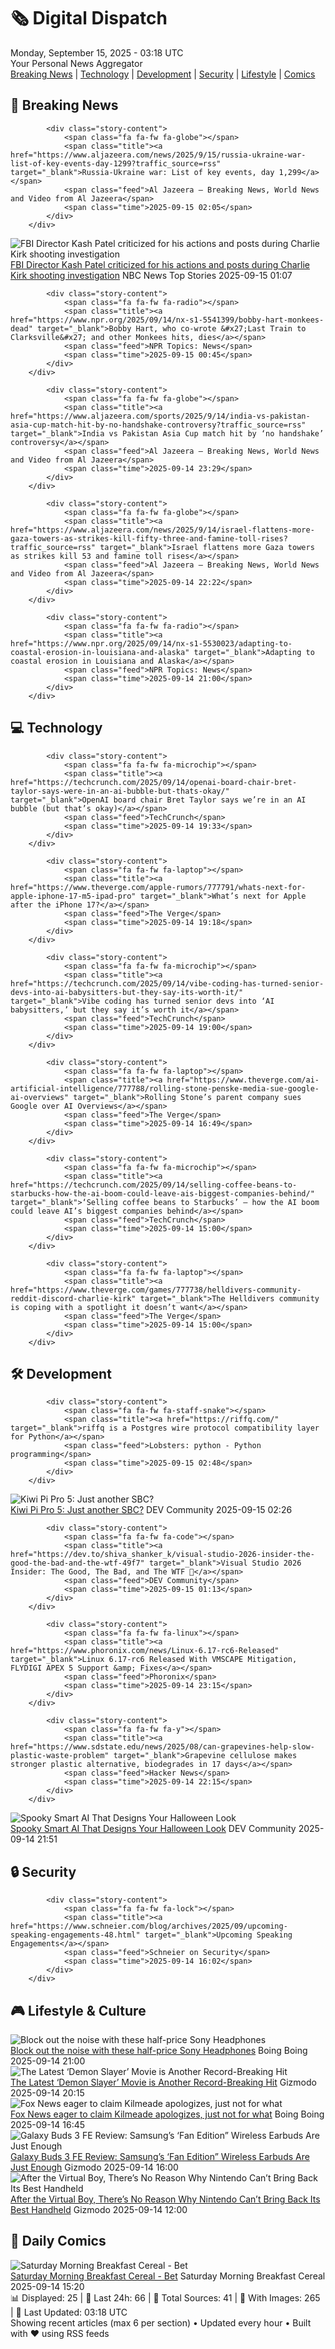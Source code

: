 <!-- Processing 54 RSS feeds at 2025-09-15 03:18:01 UTC -->
<!-- Processing: Saturday Morning Breakfast Cereal -->
<!-- Processing: Poorly Drawn Lines -->
<!-- Processing: Garfield -->
<!-- Processing: CNN Breaking News -->
<!-- Processing: BBC Breaking News -->
<!-- Processing: Al Jazeera Breaking News -->
<!-- Processing: NPR News -->
<!-- Processing: Associated Press Breaking -->
<!-- Processing: NBC News Breaking -->
<!-- Processing: Guardian World News -->
<!-- Processing: Sky News World -->
<!-- Processing: TechCrunch -->
<!-- Processing: The Verge -->
<!-- Processing: Ars Technica -->
<!-- Processing: WIRED -->
<!-- Processing: Slashdot -->
<!-- Processing: Lobsters Python -->
<!-- Processing: Hacker News -->
<!-- Processing: It's FOSS -->
<!-- Processing: OMG! Ubuntu -->
<!-- Processing: DistroWatch -->
<!-- Processing: Linux.com -->
<!-- Processing: Ubuntu Blog -->
<!-- Processing: GitHub Blog -->
<!-- Processing: DZone -->
<!-- Processing: Coding Horror -->
<!-- Processing: Boing Boing -->
<!-- Processing: Schneier on Security -->
<!-- Generated 6 new posts out of 28 feeds processed -->
<div class="newspaper-header">
    <h1 class="newspaper-title">🗞️ Digital Dispatch</h1>
    <div class="newspaper-date">Monday, September 15, 2025 - 03:18 UTC</div>
    <div class="newspaper-subtitle">Your Personal News Aggregator</div>
</div>

<div class="newspaper-nav">
    <a href="#breaking">Breaking News</a> |
    <a href="#tech">Technology</a> |
    <a href="#dev">Development</a> |
    <a href="#security">Security</a> |
    <a href="#lifestyle">Lifestyle</a> |
    <a href="#webcomics">Comics</a>
</div>

<div class="news-section breaking-news" id="breaking">
<h2 class="section-header">🚨 Breaking News</h2>
<div class="stories-container">
<div class="story">
            
            <div class="story-content">
                <span class="fa fa-fw fa-globe"></span>
                <span class="title"><a href="https://www.aljazeera.com/news/2025/9/15/russia-ukraine-war-list-of-key-events-day-1299?traffic_source=rss" target="_blank">Russia-Ukraine war: List of key events, day 1,299</a></span>
                <span class="feed">Al Jazeera – Breaking News, World News and Video from Al Jazeera</span>
                <span class="time">2025-09-15 02:05</span>
            </div>
        </div>
<div class="story">
            <img src="https://media-cldnry.s-nbcnews.com/image/upload/t_fit_1500w/rockcms/2025-09/250914-patel-ch-1929-dbebb3.jpg" alt="FBI Director Kash Patel criticized for his actions and posts during Charlie Kirk shooting investigation" class="story-image" loading="lazy" onerror="this.style.display='none'">
            <div class="story-content">
                <span class="fa fa-fw fa-broadcast-tower"></span>
                <span class="title"><a href="https://www.nbcnews.com/politics/justice-department/kash-patel-criticized-actions-posts-charlie-kirk-shooting-investigatio-rcna231043" target="_blank">FBI Director Kash Patel criticized for his actions and posts during Charlie Kirk shooting investigation</a></span>
                <span class="feed">NBC News Top Stories</span>
                <span class="time">2025-09-15 01:07</span>
            </div>
        </div>
<div class="story">
            
            <div class="story-content">
                <span class="fa fa-fw fa-radio"></span>
                <span class="title"><a href="https://www.npr.org/2025/09/14/nx-s1-5541399/bobby-hart-monkees-dead" target="_blank">Bobby Hart, who co-wrote &#x27;Last Train to Clarksville&#x27; and other Monkees hits, dies</a></span>
                <span class="feed">NPR Topics: News</span>
                <span class="time">2025-09-15 00:45</span>
            </div>
        </div>
<div class="story">
            
            <div class="story-content">
                <span class="fa fa-fw fa-globe"></span>
                <span class="title"><a href="https://www.aljazeera.com/sports/2025/9/14/india-vs-pakistan-asia-cup-match-hit-by-no-handshake-controversy?traffic_source=rss" target="_blank">India vs Pakistan Asia Cup match hit by ‘no handshake’ controversy</a></span>
                <span class="feed">Al Jazeera – Breaking News, World News and Video from Al Jazeera</span>
                <span class="time">2025-09-14 23:29</span>
            </div>
        </div>
<div class="story">
            
            <div class="story-content">
                <span class="fa fa-fw fa-globe"></span>
                <span class="title"><a href="https://www.aljazeera.com/news/2025/9/14/israel-flattens-more-gaza-towers-as-strikes-kill-fifty-three-and-famine-toll-rises?traffic_source=rss" target="_blank">Israel flattens more Gaza towers as strikes kill 53 and famine toll rises</a></span>
                <span class="feed">Al Jazeera – Breaking News, World News and Video from Al Jazeera</span>
                <span class="time">2025-09-14 22:22</span>
            </div>
        </div>
<div class="story">
            
            <div class="story-content">
                <span class="fa fa-fw fa-radio"></span>
                <span class="title"><a href="https://www.npr.org/2025/09/14/nx-s1-5530023/adapting-to-coastal-erosion-in-louisiana-and-alaska" target="_blank">Adapting to coastal erosion in Louisiana and Alaska</a></span>
                <span class="feed">NPR Topics: News</span>
                <span class="time">2025-09-14 21:00</span>
            </div>
        </div>
</div>
</div>
<div class="news-section tech-news" id="tech">
<h2 class="section-header">💻 Technology</h2>
<div class="stories-container">
<div class="story">
            
            <div class="story-content">
                <span class="fa fa-fw fa-microchip"></span>
                <span class="title"><a href="https://techcrunch.com/2025/09/14/openai-board-chair-bret-taylor-says-were-in-an-ai-bubble-but-thats-okay/" target="_blank">OpenAI board chair Bret Taylor says we’re in an AI bubble (but that’s okay)</a></span>
                <span class="feed">TechCrunch</span>
                <span class="time">2025-09-14 19:33</span>
            </div>
        </div>
<div class="story">
            
            <div class="story-content">
                <span class="fa fa-fw fa-laptop"></span>
                <span class="title"><a href="https://www.theverge.com/apple-rumors/777791/whats-next-for-apple-iphone-17-m5-ipad-pro" target="_blank">What’s next for Apple after the iPhone 17?</a></span>
                <span class="feed">The Verge</span>
                <span class="time">2025-09-14 19:18</span>
            </div>
        </div>
<div class="story">
            
            <div class="story-content">
                <span class="fa fa-fw fa-microchip"></span>
                <span class="title"><a href="https://techcrunch.com/2025/09/14/vibe-coding-has-turned-senior-devs-into-ai-babysitters-but-they-say-its-worth-it/" target="_blank">Vibe coding has turned senior devs into ‘AI babysitters,’ but they say it’s worth it</a></span>
                <span class="feed">TechCrunch</span>
                <span class="time">2025-09-14 19:00</span>
            </div>
        </div>
<div class="story">
            
            <div class="story-content">
                <span class="fa fa-fw fa-laptop"></span>
                <span class="title"><a href="https://www.theverge.com/ai-artificial-intelligence/777788/rolling-stone-penske-media-sue-google-ai-overviews" target="_blank">Rolling Stone’s parent company sues Google over AI Overviews</a></span>
                <span class="feed">The Verge</span>
                <span class="time">2025-09-14 16:49</span>
            </div>
        </div>
<div class="story">
            
            <div class="story-content">
                <span class="fa fa-fw fa-microchip"></span>
                <span class="title"><a href="https://techcrunch.com/2025/09/14/selling-coffee-beans-to-starbucks-how-the-ai-boom-could-leave-ais-biggest-companies-behind/" target="_blank">‘Selling coffee beans to Starbucks’ – how the AI boom could leave AI’s biggest companies behind</a></span>
                <span class="feed">TechCrunch</span>
                <span class="time">2025-09-14 15:00</span>
            </div>
        </div>
<div class="story">
            
            <div class="story-content">
                <span class="fa fa-fw fa-laptop"></span>
                <span class="title"><a href="https://www.theverge.com/games/777738/helldivers-community-reddit-discord-charlie-kirk" target="_blank">The Helldivers community is coping with a spotlight it doesn’t want</a></span>
                <span class="feed">The Verge</span>
                <span class="time">2025-09-14 15:00</span>
            </div>
        </div>
</div>
</div>
<div class="news-section dev-news" id="dev">
<h2 class="section-header">🛠️ Development</h2>
<div class="stories-container">
<div class="story">
            
            <div class="story-content">
                <span class="fa fa-fw fa-staff-snake"></span>
                <span class="title"><a href="https://riffq.com/" target="_blank">riffq is a Postgres wire protocol compatibility layer for Python</a></span>
                <span class="feed">Lobsters: python - Python programming</span>
                <span class="time">2025-09-15 02:48</span>
            </div>
        </div>
<div class="story">
            <img src="https://media2.dev.to/dynamic/image/width=800%2Cheight=%2Cfit=scale-down%2Cgravity=auto%2Cformat=auto/https%3A%2F%2Fdev-to-uploads.s3.amazonaws.com%2Fuploads%2Farticles%2Fdoxcjucwvbkjpqnlf359.webp" alt="Kiwi Pi Pro 5: Just another SBC?" class="story-image" loading="lazy" onerror="this.style.display='none'">
            <div class="story-content">
                <span class="fa fa-fw fa-code"></span>
                <span class="title"><a href="https://dev.to/dongpei_liao_8092a14d7c50/kiwi-pi-pro-5-just-another-sbc-3if5" target="_blank">Kiwi Pi Pro 5: Just another SBC?</a></span>
                <span class="feed">DEV Community</span>
                <span class="time">2025-09-15 02:26</span>
            </div>
        </div>
<div class="story">
            
            <div class="story-content">
                <span class="fa fa-fw fa-code"></span>
                <span class="title"><a href="https://dev.to/shiva_shanker_k/visual-studio-2026-insider-the-good-the-bad-and-the-wtf-49f7" target="_blank">Visual Studio 2026 Insider: The Good, The Bad, and The WTF 🤯</a></span>
                <span class="feed">DEV Community</span>
                <span class="time">2025-09-15 01:13</span>
            </div>
        </div>
<div class="story">
            
            <div class="story-content">
                <span class="fa fa-fw fa-linux"></span>
                <span class="title"><a href="https://www.phoronix.com/news/Linux-6.17-rc6-Released" target="_blank">Linux 6.17-rc6 Released With VMSCAPE Mitigation, FLYDIGI APEX 5 Support &amp; Fixes</a></span>
                <span class="feed">Phoronix</span>
                <span class="time">2025-09-14 23:15</span>
            </div>
        </div>
<div class="story">
            
            <div class="story-content">
                <span class="fa fa-fw fa-y"></span>
                <span class="title"><a href="https://www.sdstate.edu/news/2025/08/can-grapevines-help-slow-plastic-waste-problem" target="_blank">Grapevine cellulose makes stronger plastic alternative, biodegrades in 17 days</a></span>
                <span class="feed">Hacker News</span>
                <span class="time">2025-09-14 22:15</span>
            </div>
        </div>
<div class="story">
            <img src="https://media2.dev.to/dynamic/image/width=800%2Cheight=%2Cfit=scale-down%2Cgravity=auto%2Cformat=auto/https%3A%2F%2Fdev-to-uploads.s3.amazonaws.com%2Fuploads%2Farticles%2Fwo12k19n2mcf7ozzpsja.png" alt="Spooky Smart AI That Designs Your Halloween Look" class="story-image" loading="lazy" onerror="this.style.display='none'">
            <div class="story-content">
                <span class="fa fa-fw fa-code"></span>
                <span class="title"><a href="https://dev.to/robot254/spooky-smart-ai-that-designs-your-halloween-look-2dil" target="_blank">Spooky Smart AI That Designs Your Halloween Look</a></span>
                <span class="feed">DEV Community</span>
                <span class="time">2025-09-14 21:51</span>
            </div>
        </div>
</div>
</div>
<div class="news-section security-news" id="security">
<h2 class="section-header">🔒 Security</h2>
<div class="stories-container">
<div class="story">
            
            <div class="story-content">
                <span class="fa fa-fw fa-lock"></span>
                <span class="title"><a href="https://www.schneier.com/blog/archives/2025/09/upcoming-speaking-engagements-48.html" target="_blank">Upcoming Speaking Engagements</a></span>
                <span class="feed">Schneier on Security</span>
                <span class="time">2025-09-14 16:02</span>
            </div>
        </div>
</div>
</div>
<div class="news-section lifestyle-news" id="lifestyle">
<h2 class="section-header">🎮 Lifestyle & Culture</h2>
<div class="stories-container">
<div class="story">
            <img src="https://i0.wp.com/boingboing.net/wp-content/uploads/2025/09/Sony-WH-1000XM5-Wireless-Noise-Canceling-Headphones.jpg?fit=2250%2C1500&amp;quality=60&amp;ssl=1" alt="Block out the noise with these half-price Sony Headphones" class="story-image" loading="lazy" onerror="this.style.display='none'">
            <div class="story-content">
                <span class="fa fa-fw fa-arrow-right"></span>
                <span class="title"><a href="https://boingboing.net/2025/09/14/block-out-the-noise-with-these-half-price-sony-headphones.html" target="_blank">Block out the noise with these half-price Sony Headphones</a></span>
                <span class="feed">Boing Boing</span>
                <span class="time">2025-09-14 21:00</span>
            </div>
        </div>
<div class="story">
            <img src="https://gizmodo.com/app/uploads/2025/09/Demon-Slayer-1©Copyright_-©Koyoharu-Gotoge-_-SHUEISHA-Aniplex-ufotable-1.jpg" alt="The Latest ‘Demon Slayer’ Movie is Another Record-Breaking Hit" class="story-image" loading="lazy" onerror="this.style.display='none'">
            <div class="story-content">
                <span class="fa fa-fw fa-computer"></span>
                <span class="title"><a href="https://gizmodo.com/the-latest-demon-slayer-movie-is-another-record-breaking-hit-2000658653" target="_blank">The Latest ‘Demon Slayer’ Movie is Another Record-Breaking Hit</a></span>
                <span class="feed">Gizmodo</span>
                <span class="time">2025-09-14 20:15</span>
            </div>
        </div>
<div class="story">
            <img src="https://i0.wp.com/boingboing.net/wp-content/uploads/2019/08/SIMPSONSFOXNEWS-1.jpg?fit=560%2C311&amp;quality=60&amp;ssl=1" alt="Fox News eager to claim Kilmeade apologizes, just not for what" class="story-image" loading="lazy" onerror="this.style.display='none'">
            <div class="story-content">
                <span class="fa fa-fw fa-arrow-right"></span>
                <span class="title"><a href="https://boingboing.net/2025/09/14/fox-news-eager-to-claim-kilmeade-apologizes-just-not-for-what.html" target="_blank">Fox News eager to claim Kilmeade apologizes, just not for what</a></span>
                <span class="feed">Boing Boing</span>
                <span class="time">2025-09-14 16:45</span>
            </div>
        </div>
<div class="story">
            <img src="https://gizmodo.com/app/uploads/2025/09/Samsung-Galaxy-Buds-3-FE-4.jpg" alt="Galaxy Buds 3 FE Review: Samsung’s ‘Fan Edition” Wireless Earbuds Are Just Enough" class="story-image" loading="lazy" onerror="this.style.display='none'">
            <div class="story-content">
                <span class="fa fa-fw fa-computer"></span>
                <span class="title"><a href="https://gizmodo.com/galaxy-buds-3-fe-review-samsungs-fan-edition-wireless-earbuds-are-just-enough-2000657752" target="_blank">Galaxy Buds 3 FE Review: Samsung’s ‘Fan Edition” Wireless Earbuds Are Just Enough</a></span>
                <span class="feed">Gizmodo</span>
                <span class="time">2025-09-14 16:00</span>
            </div>
        </div>
<div class="story">
            <img src="https://gizmodo.com/app/uploads/2025/06/nintendo-switch-2-size-comparison-01.jpg" alt="After the Virtual Boy, There’s No Reason Why Nintendo Can’t Bring Back Its Best Handheld" class="story-image" loading="lazy" onerror="this.style.display='none'">
            <div class="story-content">
                <span class="fa fa-fw fa-computer"></span>
                <span class="title"><a href="https://gizmodo.com/after-the-virtual-boy-theres-no-reason-why-nintendo-cant-bring-back-its-best-handheld-2000658275" target="_blank">After the Virtual Boy, There’s No Reason Why Nintendo Can’t Bring Back Its Best Handheld</a></span>
                <span class="feed">Gizmodo</span>
                <span class="time">2025-09-14 12:00</span>
            </div>
        </div>
</div>
</div>
<div class="news-section webcomics-section" id="webcomics">
<h2 class="section-header">🎨 Daily Comics</h2>
<div class="stories-container">
<div class="story">
            <img src="https://www.smbc-comics.com/comics/1757808857-20250914.png" alt="Saturday Morning Breakfast Cereal - Bet" class="story-image" loading="lazy" onerror="this.style.display='none'">
            <div class="story-content">
                <span class="fa fa-fw fa-smile"></span>
                <span class="title"><a href="https://www.smbc-comics.com/comic/bet" target="_blank">Saturday Morning Breakfast Cereal - Bet</a></span>
                <span class="feed">Saturday Morning Breakfast Cereal</span>
                <span class="time">2025-09-14 15:20</span>
            </div>
        </div>
</div>
</div>

<div class="newspaper-footer">
    <div class="stats">
        📊 Displayed: 25 | 📅 Last 24h: 66 | 📡 Total Sources: 41 | 📸 With Images: 265 |
        🔄 Last Updated: 03:18 UTC
    </div>
    <div class="footer-note">
        Showing recent articles (max 6 per section) • Updated every hour • Built with ❤️ using RSS feeds
    </div>
</div>

